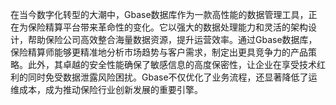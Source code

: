 在当今数字化转型的大潮中，Gbase数据库作为一款高性能的数据管理工具，正在为保险精算平台带来革命性的变化。它以强大的数据处理能力和灵活的架构设计，帮助保险公司高效整合海量数据资源，提升运营效率。通过Gbase数据库，保险精算师能够更精准地分析市场趋势与客户需求，制定出更具竞争力的产品策略。此外，其卓越的安全性能确保了敏感信息的高度保密性，让企业在享受技术红利的同时免受数据泄露风险困扰。Gbase不仅优化了业务流程，还显著降低了运维成本，成为推动保险行业创新发展的重要引擎。
